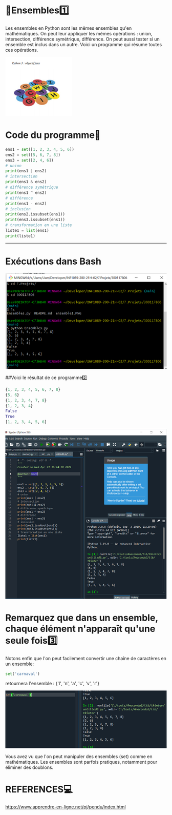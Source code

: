 
# :rose:Ensembles:one:

Les ensembles en Python sont les mêmes ensembles qu'en mathématiques. On peut leur appliquer
les mêmes opérations : union, intersection, différence symétrique, différence. On peut aussi tester si un ensemble est inclus dans un autre.
Voici un programme qui résume toutes ces opérations.


![image](ensemble1.PNG)

# Code du programme:rainbow:

```python
ens1 = set([1, 2, 3, 4, 5, 6])
ens2 = set([5, 6, 7, 8])
ens3 = set([2, 4, 6])
# union
print(ens1 | ens2)
# intersection
print(ens1 & ens2)
# différence symétrique
print(ens1 ^ ens2)
# différence
print(ens1 - ens2)
# inclusion
print(ens2.issubset(ens1))
print(ens3.issubset(ens1))
# transformation en une liste
liste1 = list(ens1)
print(liste1)
```
--------------------------------------------------------------------------------

# Exécutions dans Bash

![image](ensemble2.PNG)


##Voici le résultat de ce programme:two:

```python
{1, 2, 3, 4, 5, 6, 7, 8}
{5, 6}
{1, 2, 3, 4, 7, 8}
{1, 2, 3, 4}
False
True
[1, 2, 3, 4, 5, 6]

```
![image](ensemble3.PNG)


# Remarquez que dans un ensemble, chaque élément n'apparaît qu'une seule fois:three: 

Notons enfin que l'on peut facilement convertir une chaîne de caractères en un ensemble:

```python
set('carnaval')
```
retournera l'ensemble : {'l', 'n', 'a', 'c', 'v', 'r'}

![image](ensemble4.PNG)

Vous avez vu que l'on peut manipuler des ensembles (set) comme en mathématiques. Les
ensembles sont parfois pratiques, notamment pour éliminer des doublons.


# REFERENCES:computer:


https://www.apprendre-en-ligne.net/pj/pendu/index.html
